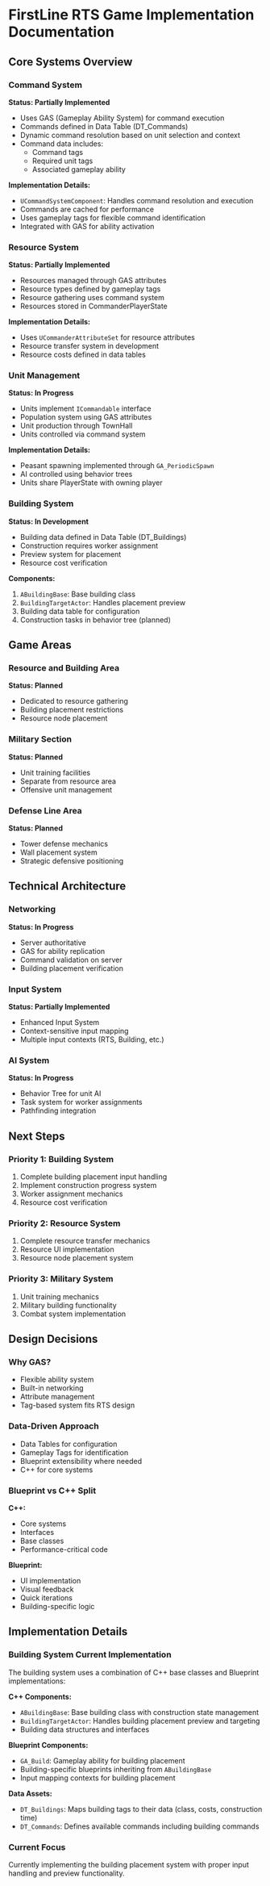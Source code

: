 # FirstLine RTS Game Implementation Documentation

## Core Systems Overview

### Command System
**Status: Partially Implemented**
- Uses GAS (Gameplay Ability System) for command execution
- Commands defined in Data Table (DT_Commands)
- Dynamic command resolution based on unit selection and context
- Command data includes:
  - Command tags
  - Required unit tags
  - Associated gameplay ability

**Implementation Details:**
- `UCommandSystemComponent`: Handles command resolution and execution
- Commands are cached for performance
- Uses gameplay tags for flexible command identification
- Integrated with GAS for ability activation

### Resource System
**Status: Partially Implemented**
- Resources managed through GAS attributes
- Resource types defined by gameplay tags
- Resource gathering uses command system
- Resources stored in CommanderPlayerState

**Implementation Details:**
- Uses `UCommanderAttributeSet` for resource attributes
- Resource transfer system in development
- Resource costs defined in data tables

### Unit Management
**Status: In Progress**
- Units implement `ICommandable` interface
- Population system using GAS attributes
- Unit production through TownHall
- Units controlled via command system

**Implementation Details:**
- Peasant spawning implemented through `GA_PeriodicSpawn`
- AI controlled using behavior trees
- Units share PlayerState with owning player

### Building System
**Status: In Development**
- Building data defined in Data Table (DT_Buildings)
- Construction requires worker assignment
- Preview system for placement
- Resource cost verification

**Components:**
1. `ABuildingBase`: Base building class
2. `BuildingTargetActor`: Handles placement preview
3. Building data table for configuration
4. Construction tasks in behavior tree (planned)

## Game Areas

### Resource and Building Area
**Status: Planned**
- Dedicated to resource gathering
- Building placement restrictions
- Resource node placement

### Military Section
**Status: Planned**
- Unit training facilities
- Separate from resource area
- Offensive unit management

### Defense Line Area
**Status: Planned**
- Tower defense mechanics
- Wall placement system
- Strategic defensive positioning

## Technical Architecture

### Networking
**Status: In Progress**
- Server authoritative
- GAS for ability replication
- Command validation on server
- Building placement verification

### Input System
**Status: Partially Implemented**
- Enhanced Input System
- Context-sensitive input mapping
- Multiple input contexts (RTS, Building, etc.)

### AI System
**Status: In Progress**
- Behavior Tree for unit AI
- Task system for worker assignments
- Pathfinding integration

## Next Steps

### Priority 1: Building System
1. Complete building placement input handling
2. Implement construction progress system
3. Worker assignment mechanics
4. Resource cost verification

### Priority 2: Resource System
1. Complete resource transfer mechanics
2. Resource UI implementation
3. Resource node placement system

### Priority 3: Military System
1. Unit training mechanics
2. Military building functionality
3. Combat system implementation

## Design Decisions

### Why GAS?
- Flexible ability system
- Built-in networking
- Attribute management
- Tag-based system fits RTS design

### Data-Driven Approach
- Data Tables for configuration
- Gameplay Tags for identification
- Blueprint extensibility where needed
- C++ for core systems

### Blueprint vs C++ Split
**C++:**
- Core systems
- Interfaces
- Base classes
- Performance-critical code

**Blueprint:**
- UI implementation
- Visual feedback
- Quick iterations
- Building-specific logic

## Implementation Details

### Building System Current Implementation
The building system uses a combination of C++ base classes and Blueprint implementations:

**C++ Components:**
- `ABuildingBase`: Base building class with construction state management
- `BuildingTargetActor`: Handles building placement preview and targeting
- Building data structures and interfaces

**Blueprint Components:**
- `GA_Build`: Gameplay ability for building placement
- Building-specific blueprints inheriting from `ABuildingBase`
- Input mapping contexts for building placement

**Data Assets:**
- `DT_Buildings`: Maps building tags to their data (class, costs, construction time)
- `DT_Commands`: Defines available commands including building commands

### Current Focus
Currently implementing the building placement system with proper input handling and preview functionality. 